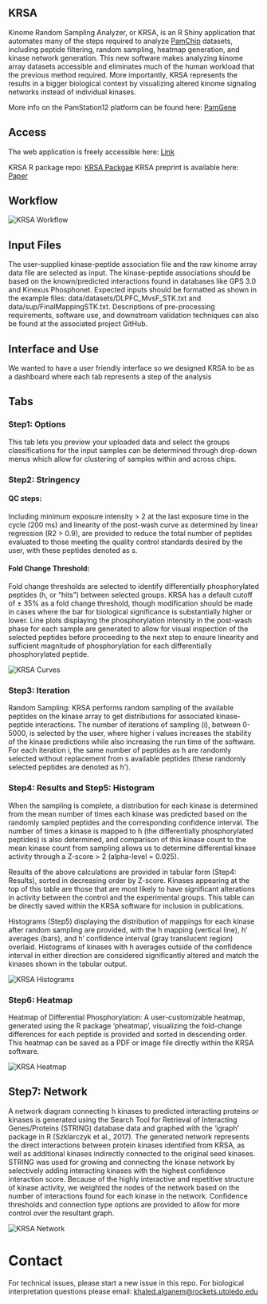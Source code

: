 ## KRSA

Kinome Random Sampling Analyzer, or KRSA, is an R Shiny application that
automates many of the steps required to analyze
[PamChip](%22https://pamgene.com/technology/%22) datasets, including
peptide filtering, random sampling, heatmap generation, and kinase
network generation. This new software makes analyzing kinome array
datasets accessible and eliminates much of the human workload that the
previous method required. More importantly, KRSA represents the results
in a bigger biological context by visualizing altered kinome signaling
networks instead of individual kinases.

More info on the PamStation12 platform can be found here:
[PamGene](%22https://pamgene.com/%22)

## Access

The web application is freely accessible here:
[Link](%22https://kalganem.shinyapps.io/KRSA/%22%22)

KRSA R package repo: [KRSA
Packgae](%22https://github.com/kalganem/KRSA%22) KRSA preprint is
available here:
[Paper](%22https://www.biorxiv.org/content/10.1101/2020.08.26.268581v1%22)

## Workflow

![KRSA Workflow](figures/workflow.jpg)

## Input Files

The user-supplied kinase-peptide association file and the raw kinome
array data file are selected as input. The kinase-peptide associations
should be based on the known/predicted interactions found in databases
like GPS 3.0 and Kinexus Phosphonet. Expected inputs should be formatted
as shown in the example files: data/datasets/DLPFC_MvsF_STK.txt and
data/sup/FinalMappingSTK.txt. Descriptions of pre-processing
requirements, software use, and downstream validation techniques can
also be found at the associated project GitHub.

## Interface and Use

We wanted to have a user friendly interface so we designed KRSA to be as
a dashboard where each tab represents a step of the analysis

## Tabs

### Step1: Options

This tab lets you preview your uploaded data and select the groups
classifications for the input samples can be determined through
drop-down menus which allow for clustering of samples within and across
chips.

### Step2: Stringency

#### QC steps:

Including minimum exposure intensity \> 2 at the last exposure time in
the cycle (200 ms) and linearity of the post-wash curve as determined by
linear regression (R2 \> 0.9), are provided to reduce the total number
of peptides evaluated to those meeting the quality control standards
desired by the user, with these peptides denoted as s.

#### Fold Change Threshold:

Fold change thresholds are selected to identify differentially
phosphorylated peptides (h, or “hits”) between selected groups. KRSA has
a default cutoff of ± 35% as a fold change threshold, though
modification should be made in cases where the bar for biological
significance is substantially higher or lower. Line plots displaying the
phosphorylation intensity in the post-wash phase for each sample are
generated to allow for visual inspection of the selected peptides before
proceeding to the next step to ensure linearity and sufficient magnitude
of phosphorylation for each differentially phosphorylated peptide.

![KRSA Curves](figures/curves.gif)

### Step3: Iteration

Random Sampling: KRSA performs random sampling of the available peptides
on the kinase array to get distributions for associated kinase-peptide
interactions. The number of iterations of sampling (i), between 0-5000,
is selected by the user, where higher i values increases the stability
of the kinase predictions while also increasing the run time of the
software. For each iteration i, the same number of peptides as h are
randomly selected without replacement from s available peptides (these
randomly selected peptides are denoted as h’).

### Step4: Results and Step5: Histogram

When the sampling is complete, a distribution for each kinase is
determined from the mean number of times each kinase was predicted based
on the randomly sampled peptides and the corresponding confidence
interval. The number of times a kinase is mapped to h (the
differentially phosphorylated peptides) is also determined, and
comparison of this kinase count to the mean kinase count from sampling
allows us to determine differential kinase activity through a Z-score \>
2 (alpha-level = 0.025).

Results of the above calculations are provided in tabular form (Step4:
Results), sorted in decreasing order by Z-score. Kinases appearing at
the top of this table are those that are most likely to have significant
alterations in activity between the control and the experimental groups.
This table can be directly saved within the KRSA software for inclusion
in publications.

Histograms (Step5) displaying the distribution of mappings for each
kinase after random sampling are provided, with the h mapping (vertical
line), h’ averages (bars), and h’ confidence interval (gray translucent
region) overlaid. Histograms of kinases with h averages outside of the
confidence interval in either direction are considered significantly
altered and match the kinases shown in the tabular output.

![KRSA Histograms](figures/hits.jpg)

### Step6: Heatmap

Heatmap of Differential Phosphorylation: A user-customizable heatmap,
generated using the R package ‘pheatmap’, visualizing the fold-change
differences for each peptide is provided and sorted in descending order.
This heatmap can be saved as a PDF or image file directly within the
KRSA software.

![KRSA Heatmap](figures/heatmap.jpg)

## Step7: Network

A network diagram connecting h kinases to predicted interacting proteins
or kinases is generated using the Search Tool for Retrieval of
Interacting Genes/Proteins (STRING) database data and graphed with the
‘igraph’ package in R (Szklarczyk et al., 2017). The generated network
represents the direct interactions between protein kinases identified
from KRSA, as well as additional kinases indirectly connected to the
original seed kinases. STRING was used for growing and connecting the
kinase network by selectively adding interacting kinases with the
highest confidence interaction score. Because of the highly interactive
and repetitive structure of kinase activity, we weighted the nodes of
the network based on the number of interactions found for each kinase in
the network. Confidence thresholds and connection type options are
provided to allow for more control over the resultant graph.

![KRSA Network](figures/networks.jpg)

# Contact

For technical issues, please start a new issue in this repo. For
biological interpretation questions please email:
<khaled.alganem@rockets.utoledo.edu>
